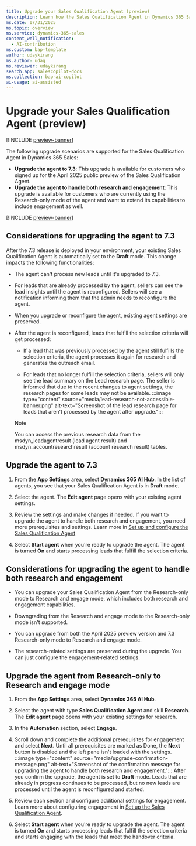 ```yaml
---
title: Upgrade your Sales Qualification Agent (preview)
description: Learn how the Sales Qualification Agent in Dynamics 365 Sales can be your personal assistant in qualifying leads and improving sales outcomes.
ms.date: 07/31/2025
ms.topic: overview
ms.service: dynamics-365-sales
content_well_notification:
  - AI-contribution
ms.custom: bap-template
author: udaykirang
ms.author: udag
ms.reviewer: udaykirang
search.app: salescopilot-docs
ms.collection: bap-ai-copilot
ai-usage: ai-assisted
---
```


# Upgrade your Sales Qualification Agent (preview)

[!INCLUDE [preview-banner](~/../shared-content/shared/preview-includes/preview-banner.md)]

The following upgrade scenarios are supported for the Sales Qualification Agent in Dynamics 365 Sales:

- **Upgrade the agent to 7.3**: This upgrade is available for customers who signed up for the April 2025 public preview of the Sales Qualification Agent.
- **Upgrade the agent to handle both research and engagement**: This upgrade is available for customers who are currently using the Research-only mode of the agent and want to extend its capabilities to include engagement as well.

[!INCLUDE [preview-banner](~/../shared-content/shared/preview-includes/preview-note-d365.md)]

## Considerations for upgrading the agent to 7.3

After the 7.3 release is deployed in your environment, your existing Sales Qualification Agent is automatically set to the **Draft** mode. This change impacts the following functionalities:

- The agent can't process new leads until it's upgraded to 7.3.

- For leads that are already processed by the agent, sellers can see the lead insights until the agent is reconfigured. Sellers will see a notification informing them that the admin needs to reconfigure the agent.
- When you upgrade or reconfigure the agent, existing agent settings are preserved.
- After the agent is reconfigured, leads that fulfill the selection criteria will get processed:
    - If a lead that was previously processed by the agent still fulfills the selection criteria, the agent processes it again for research and generates the outreach email.
 
    - For leads that no longer fulfill the selection criteria, sellers will only see the lead summary on the Lead research page. The seller is informed that due to the recent changes to agent settings, the research pages for some leads may not be available.
    :::image type="content" source="media/lead-research-not-accessible-banner.png" alt-text="Screenshot of the lead research page for leads that aren't processed by the agent after upgrade.":::
    > [!NOTE]
    > You can access the previous research data from the msdyn_leadagentresult (lead agent result) and msdyn_accountresearchresult (account research result) tables.
 

## Upgrade the agent to 7.3

1. From the **App Settings** area, select **Dynamics 365 AI Hub**. 
   In the list of agents, you see that your Sales Qualification Agent is in **Draft** mode.

1. Select the agent.
   The **Edit agent** page opens with your existing agent settings.
1. Review the settings and make changes if needed. If you want to upgrade the agent to handle both research and engagement, you need more prerequisites and settings. Learn more in [Set up and configure the Sales Qualification Agent](configure-sales-qualification-agent.md)
1. Select **Start agent** when you're ready to upgrade the agent.
   The agent is turned **On** and starts processing leads that fulfill the selection criteria.

## Considerations for upgrading the agent to handle both research and engagement

- You can upgrade your Sales Qualification Agent from the Research-only mode to Research and engage mode, which includes both research and engagement capabilities.

- Downgrading from the Research and engage mode to the Research-only mode isn't supported.
- You can upgrade from both the April 2025 preview version and 7.3 Research-only mode to Research and engage mode.
- The research-related settings are preserved during the upgrade. You can just configure the engagement-related settings.

## Upgrade the agent from Research-only to Research and engage mode

1. From the **App Settings** area, select **Dynamics 365 AI Hub**.

1. Select the agent with type **Sales Qualification Agent** and skill **Research**.
   The **Edit agent** page opens with your existing settings for research.
1. In the **Automation** section, select **Engage**.
1. Scroll down and complete the additional prerequisites for engagement and select **Next**.
   Until all prerequisites are marked as Done, the **Next** button is disabled and the left pane isn't loaded with the settings.
   :::image type="content" source="media/upgrade-confirmation-message.png" alt-text="Screenshot of the confirmation message for upgrading the agent to handle both research and engagement.":::
   After you confirm the upgrade, the agent is set to **Draft** mode. Leads that are already in progress continues to be processed, but no new leads are processed until the agent is reconfigured and started.
1. Review each section and configure additional settings for engagement. Learn more about configuring engagement in [Set up the Sales Qualification Agent](configure-sales-qualification-agent.md). 
1. Select **Start agent** when you're ready to upgrade the agent.
   The agent is turned **On** and starts processing leads that fulfill the selection criteria and starts engaging with the leads that meet the handover criteria.